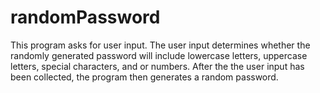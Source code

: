 # randomPassword

This program asks for user input. The user input determines whether the
randomly generated password will include lowercase letters, uppercase
letters, special characters, and or numbers. After the the user input has
been collected, the program then generates a random password.
